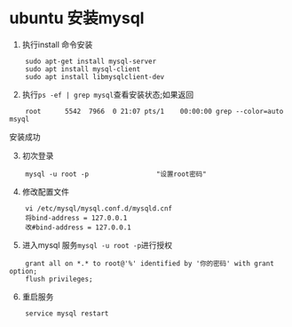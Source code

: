 # ubuntu 安装mysql
1. 执行install 命令安装
```
    sudo apt-get install mysql-server
    sudo apt install mysql-client
    sudo apt install libmysqlclient-dev
```

2. 执行```ps -ef | grep mysql```查看安装状态;如果返回
```
    root      5542  7966  0 21:07 pts/1    00:00:00 grep --color=auto msyql
```
安装成功

3. 初次登录
```
    mysql -u root -p                 "设置root密码"
```

4. 修改配置文件
```
    vi /etc/mysql/mysql.conf.d/mysqld.cnf
    将bind-address = 127.0.0.1
    改#bind-address = 127.0.0.1
```

5. 进入mysql 服务```mysql -u root -p```进行授权
```
    grant all on *.* to root@'%' identified by '你的密码' with grant option;
    flush privileges;
```

6. 重启服务
```
    service mysql restart
```